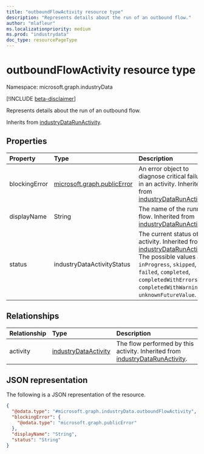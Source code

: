 ```yaml
---
title: "outboundFlowActivity resource type"
description: "Represents details about the run of an outbound flow."
author: "mlafleur"
ms.localizationpriority: medium
ms.prod: "industrydata"
doc_type: resourcePageType
---
```


# outboundFlowActivity resource type

Namespace: microsoft.graph.industryData

[!INCLUDE [beta-disclaimer](../../includes/beta-disclaimer.md)]

Represents details about the run of an outbound flow.

Inherits from [industryDataRunActivity](../resources/industrydata-industrydatarunactivity.md).

## Properties

| Property      | Type                                                       | Description                                                                                                                                                                                                                                                                    |
| :------------ | :--------------------------------------------------------- | :----------------------------------------------------------------------------------------------------------------------------------------------------------------------------------------------------------------------------------------------------------------------------- |
| blockingError | [microsoft.graph.publicError](../resources/publicerror.md) | An error object to diagnose critical failures in an activity. Inherited from [industryDataRunActivity](../resources/industrydata-industrydatarunactivity.md).                                                                                                                  |
| displayName   | String                                                     | The name of the running flow. Inherited from [industryDataRunActivity](../resources/industrydata-industrydatarunactivity.md).                                                                                                                                           |
| status        | industryDataActivityStatus                                 | The current status of the activity. Inherited from [industryDataRunActivity](../resources/industrydata-industrydatarunactivity.md). The possible values are: `inProgress`, `skipped`, `failed`, `completed`, `completedWithErrors`, `completedWithWarnings`, `unknownFutureValue`. |

## Relationships

| Relationship | Type                                                                      | Description                                                                                                                     |
| :----------- | :------------------------------------------------------------------------ | :------------------------------------------------------------------------------------------------------------------------------ |
| activity     | [industryDataActivity](../resources/industrydata-industrydataactivity.md) | The flow performed by this activity. Inherited from [industryDataRunActivity](../resources/industrydata-industrydatarunactivity.md). |

## JSON representation

The following is a JSON representation of the resource.

<!-- {
  "blockType": "resource",
  "keyProperty": "id",
  "@odata.type": "microsoft.graph.industryData.outboundFlowActivity",
  "baseType": "microsoft.graph.industryData.industryDataRunActivity",
  "openType": false
}
-->

```json
{
  "@odata.type": "#microsoft.graph.industryData.outboundFlowActivity",
  "blockingError": {
    "@odata.type": "microsoft.graph.publicError"
  },
  "displayName": "String",
  "status": "String"
}
```
